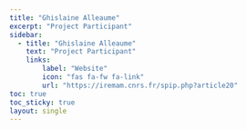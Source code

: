 ```yaml
---
title: "Ghislaine Alleaume"
excerpt: "Project Participant"
sidebar:
  - title: "Ghislaine Alleaume"
    text: "Project Participant"
    links:
        label: "Website"
        icon: "fas fa-fw fa-link"
        url: "https://iremam.cnrs.fr/spip.php?article20"
toc: true
toc_sticky: true
layout: single
---
```

